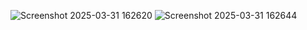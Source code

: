 ![Screenshot 2025-03-31 162620](https://github.com/user-attachments/assets/c793f60b-f2b3-4c88-8f9b-7975feefb5ab)
![Screenshot 2025-03-31 162644](https://github.com/user-attachments/assets/095444ab-6adf-4d83-b832-e656c6a46e55)
